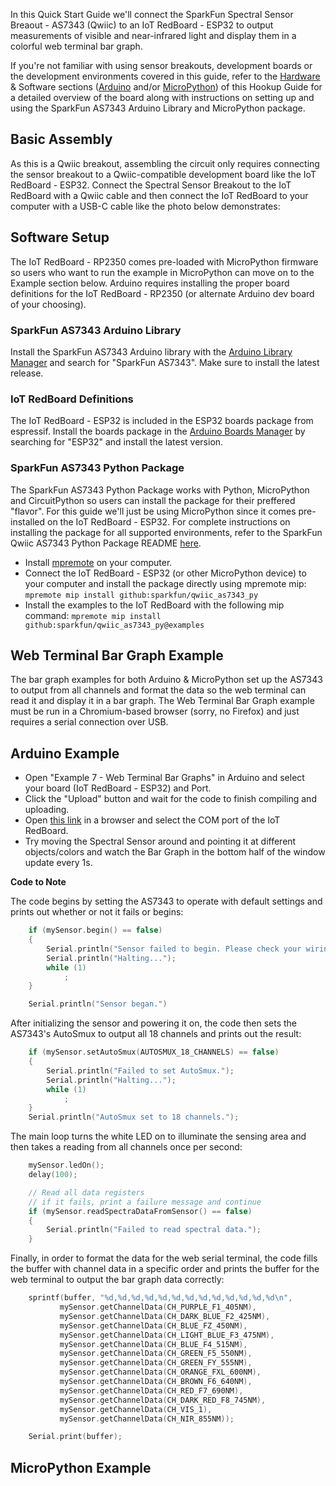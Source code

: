 In this Quick Start Guide we'll connect the SparkFun Spectral Sensor Breaout - AS7343 (Qwiic) to an IoT RedBoard - ESP32 to output measurements of visible and near-infrared light and display them in a colorful web terminal bar graph.

If you're not familiar with using sensor breakouts, development boards or the development environments covered in this guide, refer to the [Hardware](./hardware_overview.md) & Software sections ([Arduino](./arduino_setup.md) and/or [MicroPython](./micropython_setup.md)) of this Hookup Guide for a detailed overview of the board along with instructions on setting up and using the SparkFun AS7343 Arduino Library and MicroPython package.

## Basic Assembly

As this is a Qwiic breakout, assembling the circuit only requires connecting the sensor breakout to a Qwiic-compatible development board like the IoT RedBoard - ESP32. Connect the Spectral Sensor Breakout to the IoT RedBoard with a Qwiic cable and then connect the IoT RedBoard to your computer with a USB-C cable like the photo below demonstrates:



## Software Setup

The IoT RedBoard - RP2350 comes pre-loaded with MicroPython firmware so users who want to run the example in MicroPython can move on to the Example section below. Arduino requires installing the proper board definitions for the IoT RedBoard - RP2350 (or alternate Arduino dev board of your choosing).

### SparkFun AS7343 Arduino Library

Install the SparkFun AS7343 Arduino library with the [Arduino Library Manager](https://docs.arduino.cc/software/ide-v1/tutorials/installing-libraries/) and search for "SparkFun AS7343". Make sure to install the latest release.

### IoT RedBoard Definitions

The IoT RedBoard - ESP32 is included in the ESP32 boards package from espressif. Install the boards package in the [Arduino Boards Manager](https://docs.arduino.cc/software/ide-v2/tutorials/ide-v2-board-manager/) by searching for "ESP32" and install the latest version.

### SparkFun AS7343 Python Package

The SparkFun AS7343 Python Package works with Python, MicroPython and CircuitPython so users can install the package for their preffered "flavor". For this guide we'll just be using MicroPython since it comes pre-installed on the IoT RedBoard - ESP32. For complete instructions on installing the package for all supported environments, refer to the SparkFun Qwiic AS7343 Python Package README [here](https://github.com/sparkfun/qwiic_as7343_py/tree/v0.0.0?tab=readme-ov-file#installation).

* Install [mpremote](https://docs.micropython.org/en/latest/reference/mpremote.html) on your computer.
* Connect the IoT RedBoard - ESP32 (or other MicroPython device) to your computer and install the package directly using mpremote mip: `mpremote mip install github:sparkfun/qwiic_as7343_py`
* Install the examples to the IoT RedBoard with the following mip command: `mpremote mip install github:sparkfun/qwiic_as7343_py@examples`

## Web Terminal Bar Graph Example

The bar graph examples for both Arduino & MicroPython set up the AS7343 to output from all channels and format the data so the web terminal can read it and display it in a bar graph. The Web Terminal Bar Graph example must be run in a Chromium-based browser (sorry, no Firefox) and just requires a serial connection over USB.

## Arduino Example

* Open "Example 7 - Web Terminal Bar Graphs" in Arduino and select your board (IoT RedBoard - ESP32) and Port.
* Click the "Upload" button and wait for the code to finish compiling and uploading.
* Open [this link]() in a browser and select the COM port of the IoT RedBoard.
* Try moving the Spectral Sensor around and pointing it at different objects/colors and watch the Bar Graph in the bottom half of the window update every 1s.

**Code to Note**

The code begins by setting the AS7343 to operate with default settings and prints out whether or not it fails or begins:

```c++
    if (mySensor.begin() == false)
    {
        Serial.println("Sensor failed to begin. Please check your wiring!");
        Serial.println("Halting...");
        while (1)
            ;
    }

    Serial.println("Sensor began.")
```

After initializing the sensor and powering it on, the code then sets the AS7343's AutoSmux to output all 18 channels and prints out the result:

```c++
    if (mySensor.setAutoSmux(AUTOSMUX_18_CHANNELS) == false)
    {
        Serial.println("Failed to set AutoSmux.");
        Serial.println("Halting...");
        while (1)
            ;
    }
    Serial.println("AutoSmux set to 18 channels.");
```

The main loop turns the white LED on to illuminate the sensing area and then takes a reading from all channels once per second:

```c++
    mySensor.ledOn();
    delay(100);

    // Read all data registers
    // if it fails, print a failure message and continue
    if (mySensor.readSpectraDataFromSensor() == false)
    {
        Serial.println("Failed to read spectral data.");
    }
```

Finally, in order to format the data for the web serial terminal, the code fills the buffer with channel data in a specific order and prints the buffer for the web terminal to output the bar graph data correctly:

```c++
    sprintf(buffer, "%d,%d,%d,%d,%d,%d,%d,%d,%d,%d,%d,%d,%d\n",
           mySensor.getChannelData(CH_PURPLE_F1_405NM),
           mySensor.getChannelData(CH_DARK_BLUE_F2_425NM),
           mySensor.getChannelData(CH_BLUE_FZ_450NM),
           mySensor.getChannelData(CH_LIGHT_BLUE_F3_475NM),
           mySensor.getChannelData(CH_BLUE_F4_515NM),
           mySensor.getChannelData(CH_GREEN_F5_550NM),
           mySensor.getChannelData(CH_GREEN_FY_555NM),
           mySensor.getChannelData(CH_ORANGE_FXL_600NM),
           mySensor.getChannelData(CH_BROWN_F6_640NM),
           mySensor.getChannelData(CH_RED_F7_690NM),
           mySensor.getChannelData(CH_DARK_RED_F8_745NM),
           mySensor.getChannelData(CH_VIS_1),
           mySensor.getChannelData(CH_NIR_855NM));

    Serial.print(buffer);
```

## MicroPython Example

